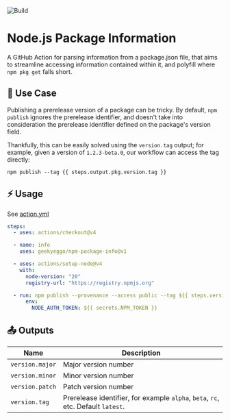 ![Build](https://github.com/GeekyEggo/parse-semver/workflows/Build/badge.svg)

# Node.js Package Information

A GitHub Action for parsing information from a package.json file, that aims to streamline accessing information contained within it, and polyfill where `npm pkg get` falls short.

## 📖 Use Case

Publishing a prerelease version of a package can be tricky. By default, `npm publish` ignores the prerelease identifier, and doesn't take into consideration the prerelease identifier defined on the package's version field.

Thankfully, this can be easily solved using the `version.tag` output; for example, given a version of `1.2.3-beta.0`, our workflow can access the tag directly:

```
npm publish --tag {{ steps.output.pkg.version.tag }}
```

## ⚡ Usage

See [action.yml](action.yml)

```yml
steps:
  - uses: actions/checkout@v4

  - name: info
    uses: geekyeggo/npm-package-info@v1

  - uses: actions/setup-node@v4
    with:
      node-version: "20"
      registry-url: "https://registry.npmjs.org"

  - run: npm publish --provenance --access public --tag ${{ steps.version.info.tag }}
      env:
        NODE_AUTH_TOKEN: ${{ secrets.NPM_TOKEN }}
```

## 📤 Outputs

| Name            | Description                                                                      |
| --------------- | -------------------------------------------------------------------------------- |
| `version.major` | Major version number                                                             |
| `version.minor` | Minor version number                                                             |
| `version.patch` | Patch version number                                                             |
| `version.tag`   | Prerelease identifier, for example `alpha`, `beta`, `rc`, etc. Default `latest`. |
